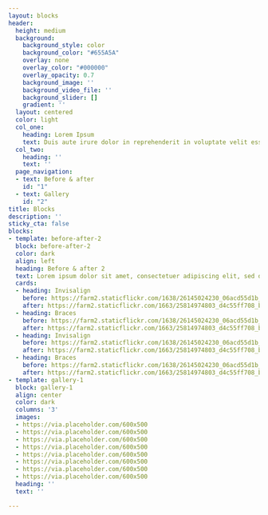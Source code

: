 ```yaml
---
layout: blocks
header:
  height: medium
  background:
    background_style: color
    background_color: "#655A5A"
    overlay: none
    overlay_color: "#000000"
    overlay_opacity: 0.7
    background_image: ''
    background_video_file: ''
    background_slider: []
    gradient: ''
  layout: centered
  color: light
  col_one:
    heading: Lorem Ipsum
    text: Duis aute irure dolor in reprehenderit in voluptate velit esse cillum dolore
  col_two:
    heading: ''
    text: ''
  page_navigation:
  - text: Before & after
    id: "1"
  - text: Gallery
    id: "2"
title: Blocks
description: ''
sticky_cta: false
blocks:
- template: before-after-2
  block: before-after-2
  color: dark
  align: left
  heading: Before & after 2
  text: Lorem ipsum dolor sit amet, consectetuer adipiscing elit, sed diam
  cards:
  - heading: Invisalign
    before: https://farm2.staticflickr.com/1638/26145024230_06acd55d1b_b.jpg
    after: https://farm2.staticflickr.com/1663/25814974803_d4c55ff708_b.jpg
  - heading: Braces
    before: https://farm2.staticflickr.com/1638/26145024230_06acd55d1b_b.jpg
    after: https://farm2.staticflickr.com/1663/25814974803_d4c55ff708_b.jpg
  - heading: Invisalign
    before: https://farm2.staticflickr.com/1638/26145024230_06acd55d1b_b.jpg
    after: https://farm2.staticflickr.com/1663/25814974803_d4c55ff708_b.jpg
  - heading: Braces
    before: https://farm2.staticflickr.com/1638/26145024230_06acd55d1b_b.jpg
    after: https://farm2.staticflickr.com/1663/25814974803_d4c55ff708_b.jpg
- template: gallery-1
  block: gallery-1
  align: center
  color: dark
  columns: '3'
  images:
  - https://via.placeholder.com/600x500
  - https://via.placeholder.com/600x500
  - https://via.placeholder.com/600x500
  - https://via.placeholder.com/600x500
  - https://via.placeholder.com/600x500
  - https://via.placeholder.com/600x500
  - https://via.placeholder.com/600x500
  - https://via.placeholder.com/600x500
  heading: ''
  text: ''

---
```

